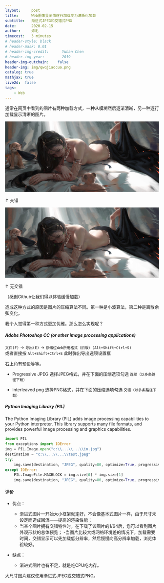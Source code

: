 ```yaml
---
layout:     post
title:      Web图像显示由逐行加载变为清晰化加载
subtitle:   渐进式JPEG和交错式PNG
date:       2020-02-15
author:     炸毛
timecost:   3 minutes
# header-style: black
# header-mask: 0.01
# header-img-credit:      Yuhan Chen
# header-img-year:        2019 
header-img-outchain:    false
header-img: img/qwqjiaocuo.png
catalog: true
mathjax: true
live2d:  false
tags:
    - Web
---
```


通常在网页中看到的图片有两种加载方式，一种从模糊然后逐渐清晰，另一种逐行加载显示清晰的图片。  

![Interleaved](/img/qwqjiaocuo.png)

↑ 交错

![NO Interleaved](/img/qwqnojiaocuo.png)

↑ 无交错

（感谢Github让我们得以体验缓慢加载）

造成这种方式的原因是图片的压缩算法不同。第一种是小波算法，第二种是离散余弦变化。

我个人觉得第一种方式更加优雅。那么怎么实现呢？

##### Adobe Photoshop CC (or other image processing applications)

`文件(F)` -> `导出(E)` -> `存储位Web所用格式（旧版）(Alt+Shift+Ctrl+S)`  
或者直接按 `Alt+Shift+Ctrl+S` 此时弹出导出选项设置框

右上角有预设等等。 

- Progressive JPEG
选择JPEG格式，并在下面的压缩选项勾选 `连续（以多条路径下载）`

- Interleaved png
选择PNG格式，并在下面的压缩选项勾选 `交错（以多条路径下载）`

##### Python Imaging Library (PIL)

The Python Imaging Library (PIL) adds image processing capabilities to your Python interpreter. This library supports many file formats, and provides powerful image processing and graphics capabilities.

```python
import PIL
from exceptions import IOError
img = PIL.Image.open("c:\\...\\...\\in.jpg")
destination = "c:\\...\\...\\test.jpeg"
try:
    img.save(destination, "JPEG", quality=80, optimize=True, progressive=True)
except IOError:
    PIL.ImageFile.MAXBLOCK = img.size[0] * img.size[1]
    img.save(destination, "JPEG", quality=80, optimize=True, progressive=True)
```

#### 评价

- 优点：
    - 渐进式图片一开始大小框架就定好，不会像基本式图片一样，由于尺寸未设定而造成回流——提高的渲染性能；
    - 当某个图片拥有交错特性时，在下载了该图片的1/64后，您可以看到图片外观形状的总体预览；
    -当图片比较大或网络环境差的情况下，加载需要时间，交错显示可以先加载低分辨率，然后慢慢向高分辨率加载，浏览体验较好。

- 缺点：
    - 渐进式图片也有不足，就是吃CPU吃内存。

大尺寸图片建议使用渐进式JPEG或交错式PNG。